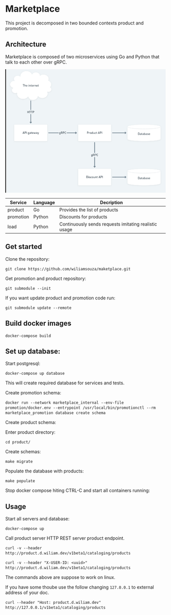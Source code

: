 # Marketplace

This project is decomposed in two bounded contexts product and promotion.

## Architecture

Marketplace is composed of two microservices using Go and Python
that talk to each other over gRPC.

[![Architecture](./docs/img/architecture.png)](./docs/img/architecture.png)

| Service            | Language | Decription                                            |
| ------------------ | -------- | ----------------------------------------------------- |
| product            | Go       | Provides the list of products                         |
| promotion          | Python   | Discounts for products                                |
| load               | Python   | Continuously sends requests imitating realistic usage |

## Get started

Clone the repository:

```
git clone https://github.com/wiliamsouza/maketplace.git
```

Get promotion and product repository:

```
git submodule --init

```
If you want update product and promotion code run:

```
git submodule update --remote

```
## Build docker images

```
docker-compose build

```
## Set up database:

Start postgresql:

```
docker-compose up database

```
This will create required database for services and tests.

Create promotion schema:

```
docker run --network marketplace_internal --env-file promotion/docker.env --entrypoint /usr/local/bin/promotionctl --rm marketplace_promotion database create schema

```
Create product schema:

Enter product directory:

```
cd product/

```
Create schemas:

```
make migrate

```
Populate the database with products:

```
make populate

```
Stop docker compose hiting CTRL-C and start all containers running:

## Usage

Start all servers and database:

```
docker-compose up

```
Call product server HTTP REST server product endpoint.

```
curl -v --header http://product.d.wiliam.dev/v1beta1/cataloging/products
```

```
curl -v --header "X-USER-ID: <uuid>" http://product.d.wiliam.dev/v1beta1/cataloging/products
```

The commands above are suppose to work on linux.

If you have some thoube use the follow changing `127.0.0.1` to external address of your doc.

```
curl --header "Host: product.d.wiliam.dev" http://127.0.0.1/v1beta1/cataloging/products
```
